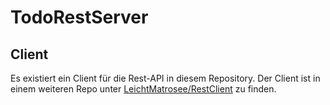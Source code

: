 # TodoRestServer

## Client
Es existiert ein Client für die Rest-API in diesem Repository. Der Client ist in einem weiteren Repo unter [LeichtMatrosee/RestClient](https://github.com/LeichtMatrosee/RestClientLeichtMatrosee/RestClient) zu finden.